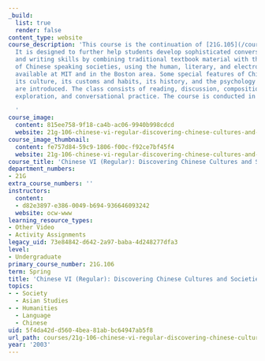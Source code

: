 ```yaml
---
_build:
  list: true
  render: false
content_type: website
course_description: 'This course is the continuation of [21G.105](/courses/21g-105-chinese-v-regular-chinese-cultures-society-fall-2003/).
  It is designed to further help students develop sophisticated conversational, reading
  and writing skills by combining traditional textbook material with their own explorations
  of Chinese speaking societies, using the human, literary, and electronic resources
  available at MIT and in the Boston area. Some special features of Chinese society,
  its culture, its customs and habits, its history, and the psychology of its people
  are introduced. The class consists of reading, discussion, composition, network
  exploration, and conversational practice. The course is conducted in Mandarin.

  '
course_image:
  content: 815ee758-9f18-ca4b-ac06-9940b998cdcd
  website: 21g-106-chinese-vi-regular-discovering-chinese-cultures-and-societies-spring-2003
course_image_thumbnail:
  content: fe757d84-59c9-1806-f00c-f92ce7bf45f4
  website: 21g-106-chinese-vi-regular-discovering-chinese-cultures-and-societies-spring-2003
course_title: 'Chinese VI (Regular): Discovering Chinese Cultures and Societies'
department_numbers:
- 21G
extra_course_numbers: ''
instructors:
  content:
  - d82e3897-e386-0049-b694-936646093242
  website: ocw-www
learning_resource_types:
- Other Video
- Activity Assignments
legacy_uid: 73e84842-d642-2a97-baba-4d248277dfa3
level:
- Undergraduate
primary_course_number: 21G.106
term: Spring
title: 'Chinese VI (Regular): Discovering Chinese Cultures and Societies'
topics:
- - Society
  - Asian Studies
- - Humanities
  - Language
  - Chinese
uid: 5f4da42d-d560-4bea-81ab-bc64947ab5f8
url_path: courses/21g-106-chinese-vi-regular-discovering-chinese-cultures-and-societies-spring-2003
year: '2003'
---
```


